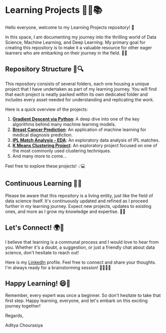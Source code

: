 # Learning Projects 🚀🧠📚

Hello everyone, welcome to my Learning Projects repository! 👋

In this space, I am documenting my journey into the thrilling world of Data Science, Machine Learning, and Deep Learning. My primary goal for creating this repository is to make it a valuable resource for other eager learners who are embarking on their journey in the field. 📖🌟

## Repository Structure 📂🔍

This repository consists of several folders, each one housing a unique project that I have undertaken as part of my learning journey. You will find that each project is neatly packed within its own dedicated folder and includes every asset needed for understanding and replicating the work.

Here is a quick overview of the projects:

1. **[Gradient Descent via Python](https://github.com/Aditya-NeuralNetNinja/Learning-Projects/tree/main/Gradient%20Descent%20via%20python)**: A deep dive into one of the key algorithms behind many machine learning models.
2. **[Breast Cancer Prediction](https://github.com/Aditya-NeuralNetNinja/Learning-Projects/tree/main/Breast%20Cancer%20Prediction)**: An application of machine learning for medical diagnosis prediction.
3. **[IPL Match Analysis - EDA](https://github.com/Aditya-NeuralNetNinja/Learning-Projects/tree/main/IPL-Match-Analysis-EDA)**: An exploratory data analysis of IPL matches.
4. **[K Means Clustering Project](https://github.com/Aditya-NeuralNetNinja/Learning-Projects/tree/main/K%20means%20clustering%20project)**: An exploratory project focused on one of the most commonly used clustering techniques.
5. And many more to come...

Feel free to explore these projects! 💡💻

## Continuous Learning 🔄🧐

Please be aware that this repository is a living entity, just like the field of data science itself. It's continuously updated and refined as I proceed further in my learning journey. Expect new projects, updates to existing ones, and more as I grow my knowledge and expertise. 🌱🔝

## Let's Connect! 🌍🤝

I believe that learning is a communal process and I would love to hear from you. Whether it's a doubt, a suggestion, or just a friendly chat about data science, don't hesitate to reach out!

Here is my [LinkedIn](https://www.linkedin.com/in/aditya-chourasiya/) profile. Feel free to connect and share your thoughts. I'm always ready for a brainstorming session! 🙋‍♀️🙋‍♂️

## Happy Learning! 😄🎉

Remember, every expert was once a beginner. So don't hesitate to take that first step. Happy learning, everyone, and let's embark on this exciting journey together!

Regards,

Aditya Chourasiya
